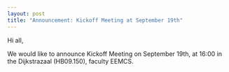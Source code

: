 ```yaml
---
layout: post
title: "Announcement: Kickoff Meeting at September 19th"
---
```


Hi all,

We would like to announce Kickoff Meeting on September 19th, at 16:00 in the Dijkstrazaal (HB09.150),
faculty EEMCS.
